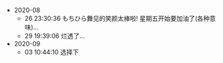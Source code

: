 - 2020-08
  - 26 23:30:36 もちひら舞见的笑颜太棒啦! 星期五开始要加油了(各种意味)...
  - 29 19:39:06 烂透了...
- 2020-09
  - 03 10:44:10 选择下
